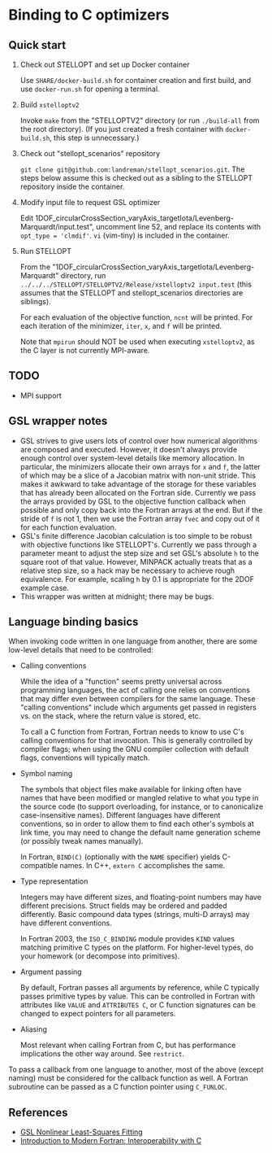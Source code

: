 Binding to C optimizers
=======================

Quick start
-----------

1. Check out STELLOPT and set up Docker container
   
   Use `SHARE/docker-build.sh` for container creation and first build, and use `docker-run.sh` for opening a terminal.

2. Build `xstelloptv2`
   
   Invoke `make` from the "STELLOPTV2" directory (or run `./build-all` from the root directory).  (If you just created a fresh container with `docker-build.sh`, this step is unnecessary.)

3. Check out "stellopt\_scenarios" repository
   
   `git clone git@github.com:landreman/stellopt_scenarios.git`.  The steps below assume this is checked out as a sibling to the STELLOPT repository inside the container.

4. Modify input file to request GSL optimizer
   
   Edit 1DOF\_circularCrossSection\_varyAxis\_targetIota/Levenberg-Marquardt/input.test", uncomment line 52, and replace its contents with `opt_type = 'clmdif'`.  `vi` (vim-tiny) is included in the container.

5. Run STELLOPT
   
   From the "1DOF\_circularCrossSection\_varyAxis\_targetIota/Levenberg-Marquardt" directory, run `../../../STELLOPT/STELLOPTV2/Release/xstelloptv2 input.test` (this assumes that the STELLOPT and stellopt\_scenarios directories are siblings).
   
   For each evaluation of the objective function, `ncnt` will be printed.  For each iteration of the minimizer, `iter`, `x`, and `f` will be printed.
   
   Note that `mpirun` should NOT be used when executing `xstelloptv2`, as the C layer is not currently MPI-aware.

TODO
----

* MPI support

GSL wrapper notes
-----------------

* GSL strives to give users lots of control over how numerical algorithms are composed and executed.  However, it doesn't always provide enough control over system-level details like memory allocation.  In particular, the minimizers allocate their own arrays for `x` and `f`, the latter of which may be a slice of a Jacobian matrix with non-unit stride.  This makes it awkward to take advantage of the storage for these variables that has already been allocated on the Fortran side.
  Currently we pass the arrays provided by GSL to the objective function callback when possible and only copy back into the Fortran arrays at the end.  But if the stride of `f` is not 1, then we use the Fortran array `fvec` and copy out of it for each function evaluation.
* GSL's finite difference Jacobian calculation is too simple to be robust with objective functions like STELLOPT's.  Currently we pass through a parameter meant to adjust the step size and set GSL's absolute `h` to the square root of that value.  However, MINPACK actually treats that as a relative step size, so a hack may be necessary to achieve rough equivalence.  For example, scaling `h` by 0.1 is appropriate for the 2DOF example case.
* This wrapper was written at midnight; there may be bugs.

Language binding basics
-----------------------

When invoking code written in one language from another, there are some low-level details that need to be controlled:

* Calling conventions
  
  While the idea of a "function" seems pretty universal across programming languages, the act of calling one relies on conventions that may differ even between compilers for the same language.  These "calling conventions" include which arguments get passed in registers vs. on the stack, where the return value is stored, etc.
  
  To call a C function from Fortran, Fortran needs to know to use C's calling conventions for that invocation.  This is generally controlled by compiler flags; when using the GNU compiler collection with default flags, conventions will typically match.

* Symbol naming
  
  The symbols that object files make available for linking often have names that have been modified or mangled relative to what you type in the source code (to support overloading, for instance, or to canonicalize case-insensitive names).  Different languages have different conventions, so in order to allow them to find each other's symbols at link time, you may need to change the default name generation scheme (or possibly tweak names manually).
  
  In Fortran, `BIND(C)` (optionally with the `NAME` specifier) yields C-compatible names.  In C++, `extern C` accomplishes the same.

* Type representation
  
  Integers may have different sizes, and floating-point numbers may have different precisions.  Struct fields may be ordered and padded differently.  Basic compound data types (strings, multi-D arrays) may have different conventions.
  
  In Fortran 2003, the `ISO_C_BINDING` module provides `KIND` values matching primitive C types on the platform.  For higher-level types, do your homework (or decompose into primitives).

* Argument passing
  
  By default, Fortran passes all arguments by reference, while C typically passes primitive types by value.  This can be controlled in Fortran with attributes like `VALUE` and `ATTRIBUTES C`, or C function signatures can be changed to expect pointers for all parameters.

* Aliasing
  
  Most relevant when calling Fortran from C, but has performance implications the other way around.  See `restrict`.

To pass a callback from one language to another, most of the above (except naming) must be considered for the callback function as well.  A Fortran subroutine can be passed as a C function pointer using `C_FUNLOC`.

References
----------

* [GSL Nonlinear Least-Squares Fitting](https://www.gnu.org/software/gsl/doc/html/nls.html)
* [Introduction to Modern Fortran: Interoperability with C](http://people.ds.cam.ac.uk/nmm1/Fortran/paper_14.pdf)
